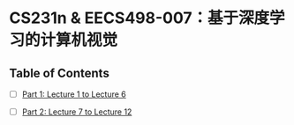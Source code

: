 # CS231n & EECS498-007：基于深度学习的计算机视觉

## Table of Contents

- [ ] [Part 1: Lecture 1 to Lecture 6](./part%201.md)
- [ ] [Part 2: Lecture 7 to Lecture 12](./part%202.md)

